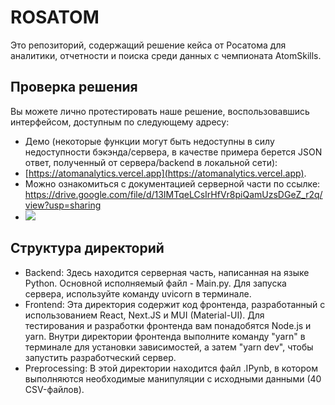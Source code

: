 # ROSATOM
Это репозиторий, содержащий решение кейса от Росатома для аналитики, отчетности и поиска среди данных с чемпионата AtomSkills.

## Проверка решения
Вы можете лично протестировать наше решение, воспользовавшись интерфейсом, доступным по следующему адресу: 
- Демо (некоторые функции могут быть недоступны в силу недоступности бэкэнда/сервера, в качестве примера берется JSON ответ, полученный от сервера/backend в локальной сети):
- [https://atomanalytics.vercel.app](https://atomanalytics.vercel.app).
- Можно ознакомиться с документацией серверной части по ссылке: https://drive.google.com/file/d/13IMTqeLCsIrHfVr8piQamUzsDGeZ_r2q/view?usp=sharing
- ![](interface.gif)

## Структура директорий
- Backend: Здесь находится серверная часть, написанная на языке Python. Основной исполняемый файл - Main.py. Для запуска сервера, используйте команду uvicorn в терминале.
- Frontend: Эта директория содержит код фронтенда, разработанный с использованием React, Next.JS и MUI (Material-UI). 
  Для тестирования и разработки фронтенда вам понадобятся Node.js и yarn. Внутри директории фронтенда выполните команду "yarn" в терминале для установки зависимостей, а затем "yarn dev", чтобы запустить разработческий сервер.
- Preprocessing: В этой директории находится файл .IPynb, в котором выполняются необходимые манипуляции с исходными данными (40 CSV-файлов).
